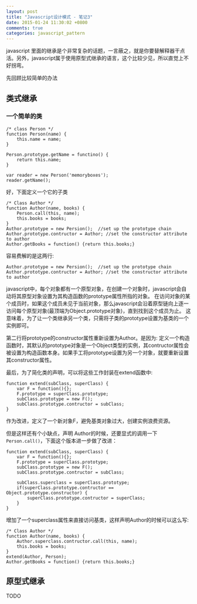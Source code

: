 ```yaml
---
layout: post
title: "Javascript设计模式 - 笔记3"
date: 2015-01-24 11:30:02 +0800
comments: true
categories: javascript_pattern
---
```

javascript 里面的继承是个非常复杂的话题，一言蔽之，就是你要替解释器干点活。另外，javascript属于使用原型式继承的语言，这个比较少见，所以直觉上不好拐弯。

先回顾比较简单的办法

## 类式继承

### 一个简单的类

```
/* class Person */
function Person(name) {
    this.name = name;
}

Person.prototype.getName = functino() {
    return this.name;
}

var reader = new Person('memoryboxes');
reader.getName();
```

好，下面定义一个它的子类

```
/* Class Author */
function Author(name, books) {
    Person.call(this, name);
    this.books = books;
}
Author.prototype = new Persion();  //set up the prototype chain
Author.prototype.contructor = Author; //set the constructor attribute to author
Author.getBooks = function() {return this.books;}
```

容易费解的是这两行:
```
Author.prototype = new Persion();  //set up the prototype chain
Author.prototype.contructor = Author; //set the constructor attribute to author
```

javascript中，每个对象都有一个原型对象，在创建一个对象时，javascript会自动将其原型对象设置为其构造函数的prototype属性所指的对象。
在访问对象的某个成员时，如果这个成员未见于当前对象，那么javascript会沿着原型链向上逐一访问每个原型对象(最顶端为Object.prototype对象)，直到找到这个成员为止。
这意味着，为了让一个类继承另一个类，只需将子类的prototype设置为基类的一个实例即可。

第二行将prototype的constructor属性重新设置为Author。是因为:
定义一个构造函数时，其默认的prototype对象是一个Object类型的实例，其contructor属性会被设置为构造函数本身。如果手工将prototype设置为另一个对象，就要重新设置其constructor属性。

最后，为了简化类的声明，可以将这些工作封装在extend函数中:

```
function extend(subClass, superClass) {
    var F = function(){};
    F.prototype = superClass.prototype;
    subClass.prototype = new F();
    subClass.prototype.contructor = subClass;
}
```
作为改进，定义了一个新对象F，避免基类对象过大，创建实例浪费资源。

但是这样还有个小缺点，声明 Author的时候，还要显式的调用一下`Person.call()`，下面这个版本进一步做了改进：
```
function extend(subClass, superClass) {
    var F = function(){};
    F.prototype = superClass.prototype;
    subClass.prototype = new F();
    subClass.prototype.contructor = subClass;

    subClass.superclass = superClass.prototype;
    if(superClass.prototype.contructor == Object.prototype.constructor) {
        superClass.prototype.contructor = superClass;
    }
}
```

增加了一个superclass属性来直接访问基类，这样声明Author的时候可以这么写:
```
/* Class Author */
function Author(name, books) {
    Author.superclass.contructor.call(this, name);
    this.books = books;
}
extend(Author, Person);
Author.getBooks = function() {return this.books;}
```

## 原型式继承
TODO
